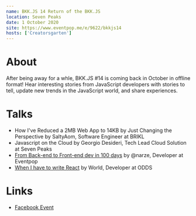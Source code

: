 ```yaml
---
name: BKK.JS 14 Return of the BKK.JS
location: Seven Peaks
date: 1 October 2020
site: https://www.eventpop.me/e/9622/bkkjs14
hosts: ['Creatorsgarten']
---
```


# About

After being away for a whle, BKK.JS #14 is coming back in October in offline format! Hear interesting stories from JavaScript developers with stories to tell, update new trends in the JavaScript world, and share experiences.

# Talks

- How I've Reduced a 2MB Web App to 14KB by Just Changing the Perspective by SaltyAom, Software Engineer at BRIKL
- Javascript on the Cloud by Georgio Desideri, Tech Lead Cloud Solution at Seven Peaks
- [From Back-end to Front-end dev in 100 days](https://youtu.be/_34exj5Q7ec?t=1517) by @narze, Developer at Eventpop
- [When I have to write React](https://youtu.be/_34exj5Q7ec?t=2938) by World, Developer at ODDS

# Links

- [Facebook Event](https://www.facebook.com/events/348223013213549/)

